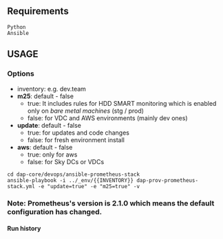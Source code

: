 ## Requirements
```
Python
Ansible
```
## USAGE

### Options

- inventory: e.g. dev.team
- **m25**: default - false
  - true: It includes rules for HDD SMART monitoring which is enabled only on *bare metal machines* (stg / prod)
  - false: for VDC and AWS environments (mainly dev ones)
- **update**: default - false
  - true: for updates and code changes
  - false: for fresh environment install
- **aws**: default - false
  - true: only for aws
  - false: for Sky DCs or VDCs

```
cd dap-core/devops/ansible-prometheus-stack
ansible-playbook -i ../_env/{{INVENTORY}} dap-prov-prometheus-stack.yml -e "update=true" -e "m25=true" -v
```


### Note: Prometheus's version is 2.1.0 which means the default configuration has changed.


#### Run history
